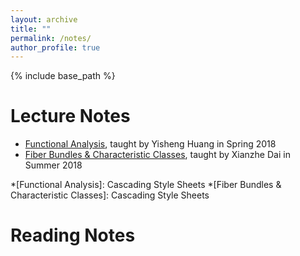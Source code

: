 ```yaml
---
layout: archive
title: ""
permalink: /notes/
author_profile: true
---
```


{% include base_path %}

Lecture Notes
======
* [Functional Analysis](http://Hao-Xiao.github.io/files/FA.pdf), taught by Yisheng Huang in Spring 2018
* [Fiber Bundles & Characteristic Classes](http://Hao-Xiao.github.io/files/FC.pdf), taught by Xianzhe Dai in Summer 2018

*[Functional Analysis]: Cascading Style Sheets
*[Fiber Bundles & Characteristic Classes]: Cascading Style Sheets


Reading Notes
======
